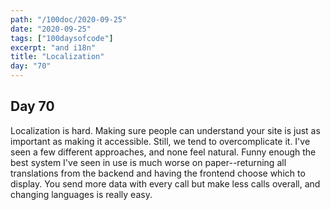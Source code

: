 ```yaml
---
path: "/100doc/2020-09-25"
date: "2020-09-25"
tags: ["100daysofcode"]
excerpt: "and i18n"
title: "Localization"
day: "70"
---
```


## Day 70

Localization is hard. Making sure people can understand your site is just as important as making it accessible. Still, we tend to overcomplicate it. I've seen a few different approaches, and none feel natural. Funny enough the best system I've seen in use is much worse on paper--returning all translations from the backend and having the frontend choose which to display. You send more data with every call but make less calls overall, and changing languages is really easy.
